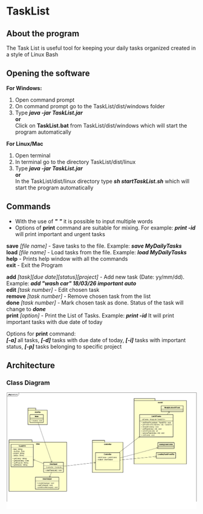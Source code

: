 # TaskList
## About the program
The Task List is useful tool for keeping your daily tasks organized created in a style of Linux Bash
## Opening the software
**For Windows:**
1. Open command prompt
2. On command prompt go to the TaskList/dist/windows folder
3. Type _**java -jar TaskList.jar**_  
**or**  
Click on **TaskList.bat** from TaskList/dist/windows which will start the program automatically

**For Linux/Mac**
1. Open terminal
2. In terminal go to the directory TaskList/dist/linux
3. Type _**java -jar TaskList.jar**_  
**or**   
In the TaskList/dist/linux directory type _**sh startTaskList.sh**_ which will start the program automatically

## Commands
* With the use of _**"**_  _**"**_ it is possible to input multiple words  
* Options of **print** command are suitable for mixing.  For example: ***print -id*** will print important and urgent tasks    

**save** *[file name]*     - Save tasks to the file.  Example: _**save MyDailyTasks**_  
**load** *[file name]*     - Load tasks from the file.  Example: _**load MyDailyTasks**_  
**help**                   - Prints help window with all the commands  
**exit**                   - Exit the Program

**add** *[task][due date][status][project]*  - Add new task (Date: yy/mm/dd).  Example: _**add "wash car" 18/03/26 important auto**_  
**edit** *[task number]*                     - Edit chosen task   
**remove** *[task number]*                   - Remove chosen task from the list  
**done** *[task number]*                     - Mark chosen task as done.  Status of the task will change to _**done**_   
**print** *[option]*                         - Print the List of Tasks.  Example: _**print -id**_ It will print important tasks with due date of today

Options for **print** command:  
_**[-a]**_ all tasks, _**[-d]**_ tasks with due date of today, _**[-i]**_ tasks with important status, _**[-p]**_ tasks belonging to specific project

## Architecture
### Class Diagram
![](GraphicFiles/UMLClassDiagram.png)
